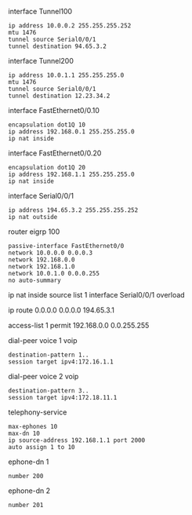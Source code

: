 interface Tunnel100

    ip address 10.0.0.2 255.255.255.252
    mtu 1476
    tunnel source Serial0/0/1
    tunnel destination 94.65.3.2

interface Tunnel200

    ip address 10.0.1.1 255.255.255.0
    mtu 1476
    tunnel source Serial0/0/1
    tunnel destination 12.23.34.2
    
interface FastEthernet0/0.10
 
    encapsulation dot1Q 10
    ip address 192.168.0.1 255.255.255.0
    ip nat inside

interface FastEthernet0/0.20
 
    encapsulation dot1Q 20
    ip address 192.168.1.1 255.255.255.0
    ip nat inside
    
interface Serial0/0/1
 
    ip address 194.65.3.2 255.255.255.252
    ip nat outside
    
router eigrp 100
 
    passive-interface FastEthernet0/0
    network 10.0.0.0 0.0.0.3
    network 192.168.0.0
    network 192.168.1.0
    network 10.0.1.0 0.0.0.255
    no auto-summary

ip nat inside source list 1 interface Serial0/0/1 overload

ip route 0.0.0.0 0.0.0.0 194.65.3.1 

access-list 1 permit 192.168.0.0 0.0.255.255

dial-peer voice 1 voip
 
    destination-pattern 1..
    session target ipv4:172.16.1.1

dial-peer voice 2 voip
    
    destination-pattern 3..
    session target ipv4:172.18.11.1

telephony-service
     
    max-ephones 10
    max-dn 10
    ip source-address 192.168.1.1 port 2000
    auto assign 1 to 10

ephone-dn 1
 
    number 200

ephone-dn 2

    number 201
